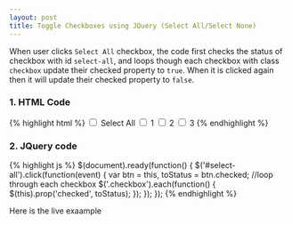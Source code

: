 ```yaml
---
layout: post
title: Toggle Checkboxes using JQuery (Select All/Select None)
---
```


When user clicks `Select All` checkbox, the code first checks the status of checkbox with id `select-all`, and loops though each checkbox with class `checkbox` update their checked property to `true`. When it is clicked again then it will update their checked property to `false`.

### 1. HTML Code
{% highlight html %}
<input type="checkbox" id="select-all"/> Select All
<input type="checkbox" class="checkbox" name="chk[]" value="1"> 1
<input type="checkbox" class="checkbox" name="chk[]" value="2"> 2
<input type="checkbox" class="checkbox" name="chk[]" value="3"> 3
{% endhighlight %}
### 2. JQuery code
{% highlight js %}
$(document).ready(function() {
    $('#select-all').click(function(event) {
    	var btn = this, toStatus = btn.checked;
    	//loop through each checkbox
        $('.checkbox').each(function() { 
            $(this).prop('checked', toStatus);
        });
    });
});
{% endhighlight %}

Here is the live exaample
<script async src="//jsfiddle.net/amiya/wznx11gt/25/embed/js,html,result/"></script>
